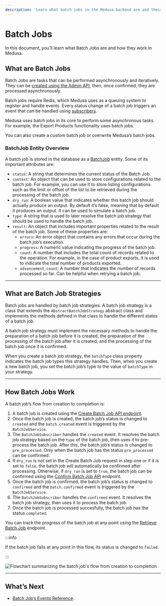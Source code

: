 ```yaml
---
description: 'Learn what batch jobs in the Medusa backend are and their flow. Batch jobs are tasks that can be performed asynchronously and iteratively in the Medusa backend.'
---
```


# Batch Jobs

In this document, you’ll learn what Batch Jobs are and how they work in Medusa.

## What are Batch Jobs

Batch Jobs are tasks that can be performed asynchronously and iteratively. They can be [created using the Admin API](https://docs.medusajs.com/api/admin/#tag/Batch-Job/operation/PostBatchJobs), then, once confirmed, they are processed asynchronously.

Batch jobs require Redis, which Medusa uses as a queuing system to register and handle events. Every status change of a batch job triggers an event that can be handled using [subscribers](../subscribers/overview.md).

Medusa uses batch jobs in its core to perform some asynchronous tasks. For example, the Export Products functionality uses batch jobs.

You can also create a custom batch job or overwrite Medusa’s batch jobs.

### BatchJob Entity Overview

A batch job is stored in the database as a [BatchJob](https://docs.medusajs.com/references/entities/classes/BatchJob) entity. Some of its important attributes are:

- `status`: A string that determines the current status of the Batch Job.
- `context`: An object that can be used to store configurations related to the batch job. For example, you can use it to store listing configurations such as the limit or offset of the list to be retrieved during the processing of the batch job.
- `dry_run`: A boolean value that indicates whether this batch job should actually produce an output. By default it’s false, meaning that by default it produces an output. It can be used to simulate a batch job.
- `type`: A string that is used to later resolve the batch job strategy that should be used to handle the batch job.
- `result`: An object that includes important properties related to the result of the batch job. Some of these properties are:
  - `errors`: An error object that contains any errors that occur during the batch job’s execution.
  - `progress`: A numeric value indicating the progress of the batch job.
  - `count`: A number that includes the total count of records related to the operation. For example, in the case of product exports, it is used to indicate the total number of products exported.
  - `advancement_count`: A number that indicates the number of records processed so far. Can be helpful when retrying a batch job.

---

## What are Batch Job Strategies

Batch jobs are handled by batch job strategies. A batch job strategy is a class that extends the `AbstractBatchJobStrategy` abstract class and implements the methods defined in that class to handle the different states of a batch job.

A batch job strategy must implement the necessary methods to handle the preparation of a batch job before it is created, the preparation of the processing of the batch job after it is created, and the processing of the batch job once it is confirmed.

When you create a batch job strategy, the `batchType` class property indicates the batch job types this strategy handles. Then, when you create a new batch job, you set the batch job’s type to the value of `batchType` in your strategy.

---

## How Batch Jobs Work

A batch job’s flow from creation to completion is:

1. A batch job is created using the [Create Batch Job API endpoint](https://docs.medusajs.com/api/admin/#tag/Batch-Job/operation/PostBatchJobs).
2. Once the batch job is created, the batch job’s status is changed to `created` and the `batch.created` event is triggered by the `BatchJobService`.
3. The `BatchJobSubscriber` handles the `created` event. It resolves the batch job strategy based on the `type` of the batch job, then uses it to pre-process the batch job. After this, the batch job’s status is changed to `pre_processed`. Only when the batch job has the status `pre_processed` can be confirmed.
4. If `dry_run` is not set in the Create Batch Job request in step one or if it is set to `false`, the batch job will automatically be confirmed after processing. Otherwise, if `dry_run` is set to `true`, the batch job can be confirmed using the [Confirm Batch Job API](https://docs.medusajs.com/api/admin/#tag/Batch-Job/operation/PostBatchJobsBatchJobConfirmProcessing) endpoint.
5. Once the batch job is confirmed, the batch job’s status is changed to `confirmed` and the `batch.confirmed` event is triggered by the `BatchJobService`.
6. The `BatchJobSubscriber` handles the `confirmed` event. It resolves the batch job strategy, then uses it to process the batch job. 
7. Once the batch job is processed succesfully, the batch job has the status `completed`.

You can track the progress of the batch job at any point using the [Retrieve Batch Job](https://docs.medusajs.com/api/admin/#tag/Batch-Job/operation/GetBatchJobsBatchJob) endpoint.

:::info

If the batch job fails at any point in this flow, its status is changed to `failed`.

:::

![Flowchart summarizing the batch job's flow from creation to completion](https://res.cloudinary.com/dza7lstvk/image/upload/v1668001632/Medusa%20Docs/Diagrams/Qja0kAz_ns4vm8.png)

---

## What’s Next

- [Batch Job’s Events Reference](../subscribers/events-list.md#batch-jobs-events).
